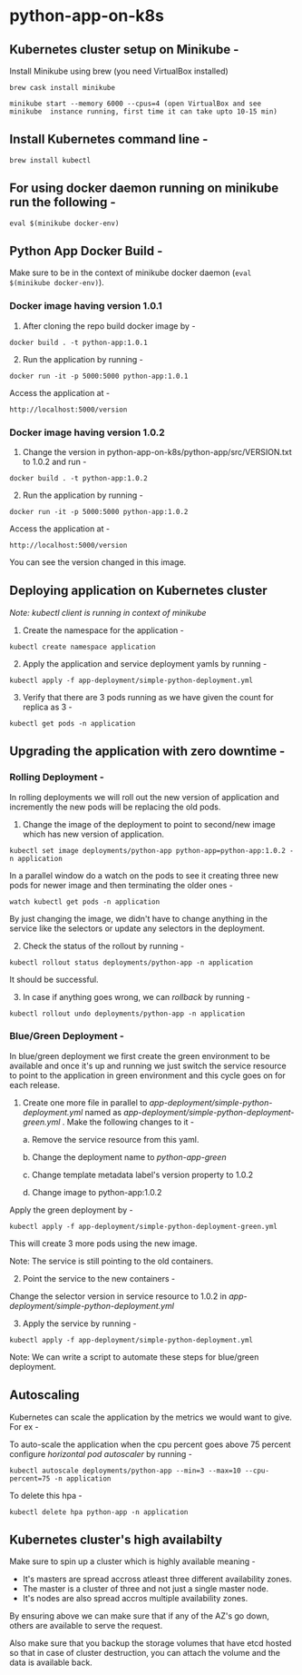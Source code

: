 # python-app-on-k8s
## Kubernetes cluster setup on Minikube -

Install Minikube using brew (you need VirtualBox installed)

`brew cask install minikube`

`minikube start --memory 6000 --cpus=4 (open VirtualBox and see minikube  instance running, first time it can take upto 10-15 min)`

## Install Kubernetes command line -
`brew install kubectl`

## For using docker daemon running on minikube run the following -
`eval $(minikube docker-env)`

## Python App Docker Build - 

Make sure to be in the context of minikube docker daemon (`eval $(minikube docker-env)`).

### Docker image having version 1.0.1

1. After cloning the repo build docker image by -

`docker build . -t python-app:1.0.1`

2. Run the application by running -

`docker run -it -p 5000:5000 python-app:1.0.1`

Access the application at -

`http://localhost:5000/version`

### Docker image having version 1.0.2

1. Change the version in python-app-on-k8s/python-app/src/VERSION.txt to 1.0.2 and run -

`docker build . -t python-app:1.0.2`

2. Run the application by running -

`docker run -it -p 5000:5000 python-app:1.0.2`

Access the application at -

`http://localhost:5000/version`

You can see the version changed in this image.

## Deploying application on Kubernetes cluster

*Note: kubectl client is running in context of minikube*

1. Create the namespace for the application -

`kubectl create namespace application`

2. Apply the application and service deployment yamls by running -

`kubectl apply -f app-deployment/simple-python-deployment.yml`

3. Verify that there are 3 pods running as we have given the count for replica as 3 -

`kubectl get pods -n application`

## Upgrading the application with zero downtime -

### Rolling Deployment -

In rolling deployments we will roll out the new version of application and incremently the new pods will be replacing the old pods.

1. Change the image of the deployment to point to second/new image which has new version of application.

`kubectl set image deployments/python-app python-app=python-app:1.0.2 -n application`

In a parallel window do a watch on the pods to see it creating three new pods for newer image and then terminating the older ones -

`watch kubectl get pods -n application`

By just changing the image, we didn't have to change anything in the service like the selectors or update any selectors in the deployment.

2. Check the status of the rollout by running -

`kubectl rollout status deployments/python-app -n application`

It should be successful.

3. In case if anything goes wrong, we can *rollback* by running -

`kubectl rollout undo deployments/python-app -n application`

### Blue/Green Deployment -

In blue/green deployment we first create the green environment to be available and once it's up and running we just switch the service resource to point to the application in green environment and this cycle goes on for each release.

1. Create one more file in parallel to *app-deployment/simple-python-deployment.yml* named as *app-deployment/simple-python-deployment-green.yml* . Make the following changes to it -

    a. Remove the service resource from this yaml.

    b. Change the deployment name to *python-app-green*

    c. Change template metadata label's version property to 1.0.2

    d. Change image to python-app:1.0.2

Apply the green deployment by -

`kubectl apply -f app-deployment/simple-python-deployment-green.yml`

This will create 3 more pods using the new image.

Note: The service is still pointing to the old containers.

2. Point the service to the new containers -

Change the selector version in service resource to 1.0.2 in *app-deployment/simple-python-deployment.yml*

3. Apply the service by running -

`kubectl apply -f app-deployment/simple-python-deployment.yml`

Note: We can write a script to automate these steps for blue/green deployment.

## Autoscaling

Kubernetes can scale the application by the metrics we would want to give. For ex -

To auto-scale the application when the cpu percent goes above 75 percent configure *horizontal pod autoscaler* by running -

`kubectl autoscale deployments/python-app --min=3 --max=10 --cpu-percent=75 -n application`

To delete this hpa - 

`kubectl delete hpa python-app -n application`

## Kubernetes cluster's high availabilty

Make sure to spin up a cluster which is highly available meaning -

* It's masters are spread accross atleast three different availability zones.
* The master is a cluster of three and not just a single master node.
* It's nodes are also spread accros multiple availability zones.

By ensuring above we can make sure that if any of the AZ's go down, others are available to serve the request.

Also make sure that you backup the storage volumes that have etcd hosted so that in case of cluster destruction, you can attach the volume and the data is available back.
